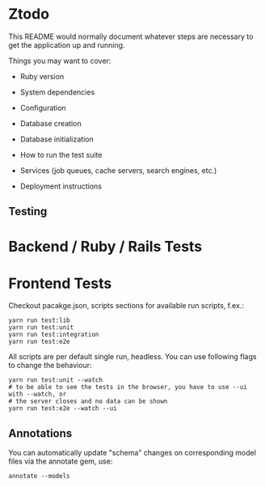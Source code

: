 # Ztodo

This README would normally document whatever steps are necessary to get the
application up and running.

Things you may want to cover:

* Ruby version

* System dependencies

* Configuration

* Database creation

* Database initialization

* How to run the test suite

* Services (job queues, cache servers, search engines, etc.)

* Deployment instructions

## Testing

# Backend / Ruby / Rails Tests

# Frontend Tests

Checkout pacakge.json, scripts sections for available run scripts, f.ex.:

```shell
yarn run test:lib
yarn run test:unit
yarn run test:integration
yarn run test:e2e
```

All scripts are per default single run, headless. You can use following flags
to change the behaviour:

```shell
yarn run test:unit --watch
# to be able to see the tests in the browser, you have to use --ui with --watch, or
# the server closes and no data can be shown
yarn run test:e2e --watch --ui
```

## Annotations

You can automatically update "schema" changes on corresponding model files via the annotate gem, use:

```
annotate --models
```
